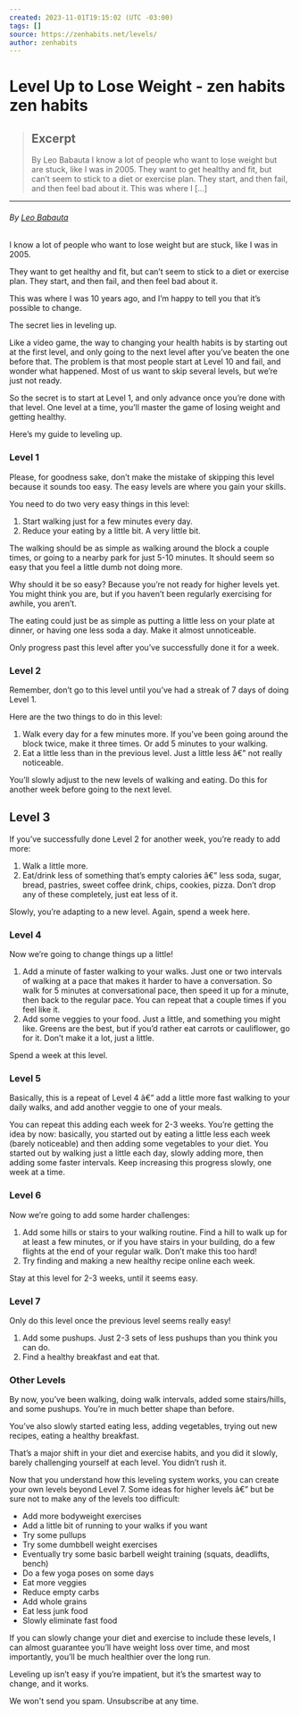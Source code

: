 ```yaml
---
created: 2023-11-01T19:15:02 (UTC -03:00)
tags: []
source: https://zenhabits.net/levels/
author: zenhabits
---
```


# Level Up to Lose Weight - zen habits zen habits

> ## Excerpt
> By Leo Babauta I know a lot of people who want to lose weight but are stuck, like I was in 2005. They want to get healthy and fit, but can’t seem to stick to a diet or exercise plan. They start, and then fail, and then feel bad about it. This was where I […]

---
###### By [Leo Babauta](http://leobabauta.com/)

I know a lot of people who want to lose weight but are stuck, like I was in 2005.

They want to get healthy and fit, but can’t seem to stick to a diet or exercise plan. They start, and then fail, and then feel bad about it.

This was where I was 10 years ago, and I’m happy to tell you that it’s possible to change.

The secret lies in leveling up.

Like a video game, the way to changing your health habits is by starting out at the first level, and only going to the next level after you’ve beaten the one before that. The problem is that most people start at Level 10 and fail, and wonder what happened. Most of us want to skip several levels, but we’re just not ready.

So the secret is to start at Level 1, and only advance once you’re done with that level. One level at a time, you’ll master the game of losing weight and getting healthy.

Here’s my guide to leveling up.

### Level 1

Please, for goodness sake, don’t make the mistake of skipping this level because it sounds too easy. The easy levels are where you gain your skills.

You need to do two very easy things in this level:

1.  Start walking just for a few minutes every day.
2.  Reduce your eating by a little bit. A very little bit.

The walking should be as simple as walking around the block a couple times, or going to a nearby park for just 5-10 minutes. It should seem so easy that you feel a little dumb not doing more.

Why should it be so easy? Because you’re not ready for higher levels yet. You might think you are, but if you haven’t been regularly exercising for awhile, you aren’t.

The eating could just be as simple as putting a little less on your plate at dinner, or having one less soda a day. Make it almost unnoticeable.

Only progress past this level after you’ve successfully done it for a week.

### Level 2

Remember, don’t go to this level until you’ve had a streak of 7 days of doing Level 1.

Here are the two things to do in this level:

1.  Walk every day for a few minutes more. If you’ve been going around the block twice, make it three times. Or add 5 minutes to your walking.
2.  Eat a little less than in the previous level. Just a little less â€” not really noticeable.

You’ll slowly adjust to the new levels of walking and eating. Do this for another week before going to the next level.

## Level 3

If you’ve successfully done Level 2 for another week, you’re ready to add more:

1.  Walk a little more.
2.  Eat/drink less of something that’s empty calories â€” less soda, sugar, bread, pastries, sweet coffee drink, chips, cookies, pizza. Don’t drop any of these completely, just eat less of it.

Slowly, you’re adapting to a new level. Again, spend a week here.

### Level 4

Now we’re going to change things up a little!

1.  Add a minute of faster walking to your walks. Just one or two intervals of walking at a pace that makes it harder to have a conversation. So walk for 5 minutes at conversational pace, then speed it up for a minute, then back to the regular pace. You can repeat that a couple times if you feel like it.
2.  Add some veggies to your food. Just a little, and something you might like. Greens are the best, but if you’d rather eat carrots or cauliflower, go for it. Don’t make it a lot, just a little.

Spend a week at this level.

### Level 5

Basically, this is a repeat of Level 4 â€” add a little more fast walking to your daily walks, and add another veggie to one of your meals.

You can repeat this adding each week for 2-3 weeks. You’re getting the idea by now: basically, you started out by eating a little less each week (barely noticeable) and then adding some vegetables to your diet. You started out by walking just a little each day, slowly adding more, then adding some faster intervals. Keep increasing this progress slowly, one week at a time.

### Level 6

Now we’re going to add some harder challenges:

1.  Add some hills or stairs to your walking routine. Find a hill to walk up for at least a few minutes, or if you have stairs in your building, do a few flights at the end of your regular walk. Don’t make this too hard!
2.  Try finding and making a new healthy recipe online each week.

Stay at this level for 2-3 weeks, until it seems easy.

### Level 7

Only do this level once the previous level seems really easy!

1.  Add some pushups. Just 2-3 sets of less pushups than you think you can do.
2.  Find a healthy breakfast and eat that.

### Other Levels

By now, you’ve been walking, doing walk intervals, added some stairs/hills, and some pushups. You’re in much better shape than before.

You’ve also slowly started eating less, adding vegetables, trying out new recipes, eating a healthy breakfast.

That’s a major shift in your diet and exercise habits, and you did it slowly, barely challenging yourself at each level. You didn’t rush it.

Now that you understand how this leveling system works, you can create your own levels beyond Level 7. Some ideas for higher levels â€” but be sure not to make any of the levels too difficult:

-   Add more bodyweight exercises
-   Add a little bit of running to your walks if you want
-   Try some pullups
-   Try some dumbbell weight exercises
-   Eventually try some basic barbell weight training (squats, deadlifts, bench)
-   Do a few yoga poses on some days
-   Eat more veggies
-   Reduce empty carbs
-   Add whole grains
-   Eat less junk food
-   Slowly eliminate fast food

If you can slowly change your diet and exercise to include these levels, I can almost guarantee you’ll have weight loss over time, and most importantly, you’ll be much healthier over the long run.

Leveling up isn’t easy if you’re impatient, but it’s the smartest way to change, and it works.

We won't send you spam. Unsubscribe at any time.
